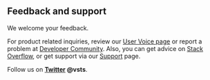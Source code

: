 <a id="provide-feedback"></a>
## Feedback and support  

We welcome your feedback. 

For product related inquiries, review our [User Voice page](https://visualstudio.uservoice.com/forums/330519-team-services) or report a problem at [Developer Community](https://developercommunity.visualstudio.com/spaces/21/index.html). Also, you can get advice on [Stack Overflow](https://stackoverflow.com/questions/tagged/vsts), or get support via our [Support](https://www.visualstudio.com/team-services/support/) page.

Follow us on **[Twitter](https://twitter.com/vsts) @vsts**. 
